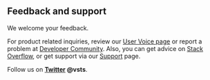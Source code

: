 <a id="provide-feedback"></a>
## Feedback and support  

We welcome your feedback. 

For product related inquiries, review our [User Voice page](https://visualstudio.uservoice.com/forums/330519-team-services) or report a problem at [Developer Community](https://developercommunity.visualstudio.com/spaces/21/index.html). Also, you can get advice on [Stack Overflow](https://stackoverflow.com/questions/tagged/vsts), or get support via our [Support](https://www.visualstudio.com/team-services/support/) page.

Follow us on **[Twitter](https://twitter.com/vsts) @vsts**. 
